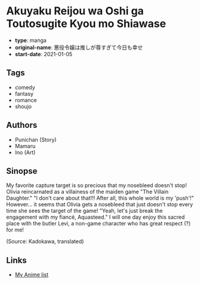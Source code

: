 # Akuyaku Reijou wa Oshi ga Toutosugite Kyou mo Shiawase

-   **type**: manga
-   **original-name**: 悪役令嬢は推しが尊すぎて今日も幸せ
-   **start-date**: 2021-01-05

## Tags

-   comedy
-   fantasy
-   romance
-   shoujo

## Authors

-   Punichan (Story)
-   Mamaru
-   Ino (Art)

## Sinopse

My favorite capture target is so precious that my nosebleed doesn't stop! Olivia reincarnated as a villainess of the maiden game "The Villain Daughter." "I don't care about that!!! After all, this whole world is my 'push'!" However... it seems that Olivia gets a nosebleed that just doesn't stop every time she sees the target of the game! "Yeah, let's just break the engagement with my fiancé, Aquasteed." I will one day enjoy this sacred place with the butler Levi, a non-game character who has great respect (?) for me!

(Source: Kadokawa, translated)

## Links

-   [My Anime list](https://myanimelist.net/manga/134976/Akuyaku_Reijou_wa_Oshi_ga_Toutosugite_Kyou_mo_Shiawase)
